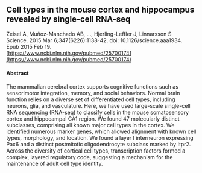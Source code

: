 ## Cell types in the mouse cortex and hippocampus revealed by single-cell RNA-seq

Zeisel A, Muñoz-Manchado AB, ..., Hjerling-Leffler J, Linnarsson S<br>
Science. 2015 Mar 6;347(6226):1138-42. doi: 10.1126/science.aaa1934. Epub 2015 Feb 19.<br>
[https://www.ncbi.nlm.nih.gov/pubmed/25700174](https://www.ncbi.nlm.nih.gov/pubmed/25700174)

#### Abstract
The mammalian cerebral cortex supports cognitive functions such as sensorimotor integration, memory, and social behaviors. Normal brain function relies on a diverse set of differentiated cell types, including neurons, glia, and vasculature. Here, we have used large-scale single-cell RNA sequencing (RNA-seq) to classify cells in the mouse somatosensory cortex and hippocampal CA1 region. We found 47 molecularly distinct subclasses, comprising all known major cell types in the cortex. We identified numerous marker genes, which allowed alignment with known cell types, morphology, and location. We found a layer I interneuron expressing Pax6 and a distinct postmitotic oligodendrocyte subclass marked by Itpr2. Across the diversity of cortical cell types, transcription factors formed a complex, layered regulatory code, suggesting a mechanism for the maintenance of adult cell type identity.
